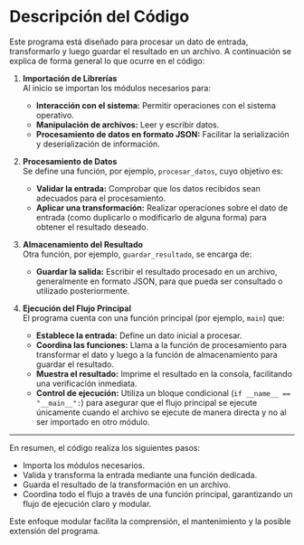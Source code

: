 # Descripción del Código

Este programa está diseñado para procesar un dato de entrada, transformarlo y luego guardar el resultado en un archivo. A continuación se explica de forma general lo que ocurre en el código:

1. **Importación de Librerías**  
   Al inicio se importan los módulos necesarios para:
   - **Interacción con el sistema:** Permitir operaciones con el sistema operativo.
   - **Manipulación de archivos:** Leer y escribir datos.
   - **Procesamiento de datos en formato JSON:** Facilitar la serialización y deserialización de información.

2. **Procesamiento de Datos**  
   Se define una función, por ejemplo, `procesar_datos`, cuyo objetivo es:
   - **Validar la entrada:** Comprobar que los datos recibidos sean adecuados para el procesamiento.
   - **Aplicar una transformación:** Realizar operaciones sobre el dato de entrada (como duplicarlo o modificarlo de alguna forma) para obtener el resultado deseado.

3. **Almacenamiento del Resultado**  
   Otra función, por ejemplo, `guardar_resultado`, se encarga de:
   - **Guardar la salida:** Escribir el resultado procesado en un archivo, generalmente en formato JSON, para que pueda ser consultado o utilizado posteriormente.

4. **Ejecución del Flujo Principal**  
   El programa cuenta con una función principal (por ejemplo, `main`) que:
   - **Establece la entrada:** Define un dato inicial a procesar.
   - **Coordina las funciones:** Llama a la función de procesamiento para transformar el dato y luego a la función de almacenamiento para guardar el resultado.
   - **Muestra el resultado:** Imprime el resultado en la consola, facilitando una verificación inmediata.
   - **Control de ejecución:** Utiliza un bloque condicional (`if __name__ == "__main__":`) para asegurar que el flujo principal se ejecute únicamente cuando el archivo se ejecute de manera directa y no al ser importado en otro módulo.

---

En resumen, el código realiza los siguientes pasos:
- Importa los módulos necesarios.
- Valida y transforma la entrada mediante una función dedicada.
- Guarda el resultado de la transformación en un archivo.
- Coordina todo el flujo a través de una función principal, garantizando un flujo de ejecución claro y modular.

Este enfoque modular facilita la comprensión, el mantenimiento y la posible extensión del programa.